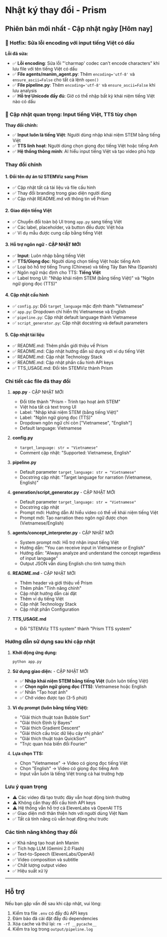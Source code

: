 # Nhật ký thay đổi - Prism

## Phiên bản mới nhất - Cập nhật ngày [Hôm nay]

### 🐛 Hotfix: Sửa lỗi encoding với input tiếng Việt có dấu

**Lỗi đã sửa:**
- ✅ **Lỗi encoding**: Sửa lỗi "'charmap' codec can't encode characters" khi lưu file với tên tiếng Việt có dấu
- ✅ **File agents/manim_agent.py**: Thêm `encoding='utf-8'` và `ensure_ascii=False` cho tất cả lệnh `open()`
- ✅ **File pipeline.py**: Thêm `encoding='utf-8'` và `ensure_ascii=False` khi lưu analysis
- ✅ **Hỗ trợ Unicode đầy đủ**: Giờ có thể nhập bất kỳ khái niệm tiếng Việt nào có dấu

### 🎯 Cập nhật quan trọng: Input tiếng Việt, TTS tùy chọn

**Thay đổi chính:**
- ✅ **Input luôn là tiếng Việt**: Người dùng nhập khái niệm STEM bằng tiếng Việt
- ✅ **TTS linh hoạt**: Người dùng chọn giọng đọc tiếng Việt hoặc tiếng Anh
- ✅ **Hệ thống thông minh**: AI hiểu input tiếng Việt và tạo video phù hợp

### Thay đổi chính

#### 1. Đổi tên dự án từ STEMViz sang Prism
- ✅ Cập nhật tất cả tài liệu và file cấu hình
- ✅ Thay đổi branding trong giao diện người dùng
- ✅ Cập nhật README.md với thông tin về Prism

#### 2. Giao diện tiếng Việt
- ✅ Chuyển đổi toàn bộ UI trong `app.py` sang tiếng Việt
- ✅ Các label, placeholder, và button đều được Việt hóa
- ✅ Ví dụ mẫu được cung cấp bằng tiếng Việt

#### 3. Hỗ trợ ngôn ngữ - CẬP NHẬT MỚI
- ✅ **Input**: Luôn nhập bằng tiếng Việt
- ✅ **TTS/Giọng đọc**: Người dùng chọn tiếng Việt hoặc tiếng Anh
- ✅ Loại bỏ hỗ trợ tiếng Trung (Chinese) và tiếng Tây Ban Nha (Spanish)
- ✅ Ngôn ngữ mặc định cho TTS: **Tiếng Việt**
- ✅ Label trong UI: "Nhập khái niệm STEM (bằng tiếng Việt)" và "Ngôn ngữ giọng đọc (TTS)"

#### 4. Cập nhật cấu hình
- ✅ `config.py`: Đổi `target_language` mặc định thành "Vietnamese"
- ✅ `app.py`: Dropdown chỉ hiển thị Vietnamese và English
- ✅ `pipeline.py`: Cập nhật default language thành Vietnamese
- ✅ `script_generator.py`: Cập nhật docstring và default parameters

#### 5. Cập nhật tài liệu
- ✅ README.md: Thêm phần giới thiệu về Prism
- ✅ README.md: Cập nhật hướng dẫn sử dụng với ví dụ tiếng Việt
- ✅ README.md: Cập nhật Technology Stack
- ✅ README.md: Cập nhật phần cấu hình API keys
- ✅ TTS_USAGE.md: Đổi tên STEMViz thành Prism

### Chi tiết các file đã thay đổi

1. **app.py** - CẬP NHẬT MỚI
   - Đổi title thành "Prism - Trình tạo hoạt ảnh STEM"
   - Việt hóa tất cả text trong UI
   - Label: "Nhập khái niệm STEM (bằng tiếng Việt)"
   - Label: "Ngôn ngữ giọng đọc (TTS)"
   - Dropdown ngôn ngữ chỉ còn ["Vietnamese", "English"]
   - Default language: Vietnamese

2. **config.py**
   - `target_language: str = "Vietnamese"`
   - Comment cập nhật: "Supported: Vietnamese, English"

3. **pipeline.py**
   - Default parameter `target_language: str = "Vietnamese"`
   - Docstring cập nhật: "Target language for narration (Vietnamese, English)"

4. **generation/script_generator.py** - CẬP NHẬT MỚI
   - Default parameter `target_language: str = "Vietnamese"`
   - Docstring cập nhật
   - Prompt mới: Hướng dẫn AI hiểu video có thể về khái niệm tiếng Việt
   - Prompt mới: Tạo narration theo ngôn ngữ được chọn (Vietnamese/English)

5. **agents/concept_interpreter.py** - CẬP NHẬT MỚI
   - System prompt mới: Hỗ trợ nhận input tiếng Việt
   - Hướng dẫn: "You can receive input in Vietnamese or English"
   - Hướng dẫn: "Always analyze and understand the concept regardless of input language"
   - Output JSON vẫn dùng English cho tính tương thích

6. **README.md** - CẬP NHẬT MỚI
   - Thêm header và giới thiệu về Prism
   - Thêm phần "Tính năng chính"
   - Cập nhật hướng dẫn cài đặt
   - Thêm ví dụ tiếng Việt
   - Cập nhật Technology Stack
   - Cập nhật phần Configuration

6. **TTS_USAGE.md**
   - Đổi "STEMViz TTS system" thành "Prism TTS system"

### Hướng dẫn sử dụng sau khi cập nhật

1. **Khởi động ứng dụng:**
   ```bash
   python app.py
   ```

2. **Sử dụng giao diện:** - CẬP NHẬT MỚI
   - ✅ **Nhập khái niệm STEM bằng tiếng Việt** (luôn luôn tiếng Việt)
   - ✅ **Chọn ngôn ngữ giọng đọc (TTS)**: Vietnamese hoặc English
   - ✅ Nhấn "Tạo hoạt ảnh"
   - ✅ Chờ video được tạo (3-5 phút)

3. **Ví dụ prompt (luôn bằng tiếng Việt):**
   - "Giải thích thuật toán Bubble Sort"
   - "Giải thích Định lý Bayes"
   - "Giải thích Gradient Descent"
   - "Giải thích cấu trúc dữ liệu cây nhị phân"
   - "Giải thích thuật toán QuickSort"
   - "Trực quan hóa biến đổi Fourier"

4. **Lựa chọn TTS:**
   - Chọn "Vietnamese" → Video có giọng đọc tiếng Việt
   - Chọn "English" → Video có giọng đọc tiếng Anh
   - Input vẫn luôn là tiếng Việt trong cả hai trường hợp

### Lưu ý quan trọng

- ⚠️ Các video đã tạo trước đây vẫn hoạt động bình thường
- ⚠️ Không cần thay đổi cấu hình API keys
- ⚠️ Hệ thống vẫn hỗ trợ cả ElevenLabs và OpenAI TTS
- ✅ Giao diện mới thân thiện hơn với người dùng Việt Nam
- ✅ Tất cả tính năng cũ vẫn hoạt động như trước

### Các tính năng không thay đổi

- ✅ Khả năng tạo hoạt ảnh Manim
- ✅ Tích hợp LLM (Gemini 2.0 Flash)
- ✅ Text-to-Speech (ElevenLabs/OpenAI)
- ✅ Video composition và subtitle
- ✅ Chất lượng output video
- ✅ Hiệu suất xử lý

---

## Hỗ trợ

Nếu bạn gặp vấn đề sau khi cập nhật, vui lòng:
1. Kiểm tra file `.env` có đầy đủ API keys
2. Đảm bảo đã cài đặt đầy đủ dependencies
3. Xóa cache và thử lại: `rm -rf __pycache__`
4. Kiểm tra log trong `output/pipeline.log`
